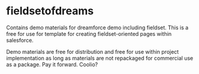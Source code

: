 fieldsetofdreams
================

Contains demo materials for dreamforce demo including fieldset. This is a free for use for template for creating fieldset-oriented pages within salesforce.

Demo materials are free for distribution and free for use within project implementation as long as materials are not repackaged for commercial use as a package. Pay it forward. Coolio?
